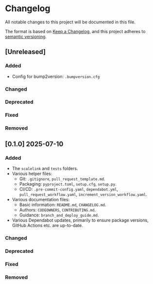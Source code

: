 # Changelog

All notable changes to this project will be documented in this file.

The format is based on [Keep a Changelog](https://keepachangelog.com/en/1.0.0/),
and this project adheres to [semantic versioning](https://semver.org/spec/v2.0.0.html).

## [Unreleased]

### Added

- Config for bump2version: `.bumpversion.cfg`

### Changed

### Deprecated

### Fixed

### Removed

## [0.1.0] 2025-07-10

### Added

- The `scalelink` and `tests` folders.
- Various helper files:
  - Git: `.gitignore`, `pull_request_template.md`.
  - Packaging: `pyproject.toml`, `setup.cfg`, `setup.py`.
  - CI/CD: `.pre-commit-config.yaml`, `dependabot.yml`, `pull_request_workflow.yaml`,
    `increment_version_workflow.yaml`.
- Various documentation files:
  - Basic information: `README.md`, `CHANGELOG.md`.
  - Authors: `CODEOWNERS`, `CONTRIBUTING.md`.
  - Guidance: `branch_and_deploy_guide.md`.
- Various Dependabot updates, primarily to ensure package versions, GitHub Actions etc.
  are up-to-date.

### Changed

### Deprecated

### Fixed

### Removed
